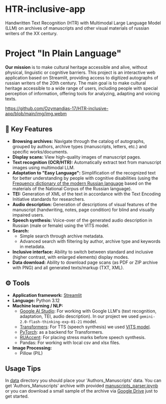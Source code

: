 # HTR-inclusive-app
Handwritten Text Recognition (HTR) with Multimodal Large Language Model (LLM) on archives of manuscripts and other visual materials of russian writers of the XX century.

# Project "In Plain Language"
**Our mission** is to make cultural heritage accessible and alive, without physical, linguistic or cognitive barriers.
This project is an interactive web application based on Streamlit, providing access to digitized autographs of russian writers of the 20th century. The main goal is to make cultural heritage accessible to a wide range of users, including people with special perception of information, offering tools for analyzing, adapting and voicing texts.

https://github.com/Ozymandias-17/HTR-inclusive-app/blob/main/img/img.webm

## 🌟 Key Features

* **Browsing archives:** Navigate through the catalog of autographs, grouped by authors, archive types (manuscripts, letters, etc.) and specific works/documents.
* **Display scans:** View high-quality images of manuscript pages.
* **Text recognition (OCR/HTR):** Automatically extract text from manuscript images using multimodal LLM.
* **Adaptation to "Easy Language":** Simplification of the recognized text for better understanding by people with cognitive disabilities (using the [Frequency dictionary of the modern Russian language](http://dict.ruslang.ru/freq.php?act=show&dic=freq_freq&title=%D7%E0%F1%F2%EE%F2%ED%FB%E9%20%F1%EF%E8%F1%EE%EA%20%EB%E5%EC%EC) based on the materials of the National Corpus of the Russian language).
* **TEI:** Generation of XML of the text in accordance with the Text Encoding Initiative standards for researchers.
* **Audio description:** Generation of descriptions of visual features of the manuscript (handwriting, notes, page condition) for blind and visually impaired users.
* **Speech synthesis:** Voice-over of the generated audio description in Russian (male or female) using the VITS model.
* **Search:**
    * Simple search through archive metadata.
    * Advanced search with filtering by author, archive type and keywords in metadata.
* **Inclusive interface:** Ability to switch between standard and inclusive (higher contrast, with enlarged elements) display modes.
* **Data download:** Ability to download page scans (as PDF or ZIP archive with PNG) and all generated texts/markup (TXT, XML).

## ⚙️ Tools

* **Application framework:** [Streamlit](https://streamlit.io/)
* **Language:** Python 3.12
* **Machine learning / NLP:**
    * [Google AI Studio](https://ai.google.dev/gemini-api/docs): For working with Google LLM's (text recognition, adaptation, TEI, audio description). In our project we used `gemini-2.0-flash-thinking-exp-01-21` model.
    * [Transformers](https://huggingface.co/models): For TTS (speech synthesis) we used [VITS model](https://huggingface.co/utrobinmv/tts_ru_free_hf_vits_low_multispeaker).
    * [PyTorch](https://pytorch.org/): as a backend for Transformers.
    * [RUAccent](https://github.com/Den4ikAI/ruaccent): For placing stress marks before speech synthesis.
    * Pandas: For working with local csv and xlsx files.
* **Image Processing:** 
    * Pillow (PIL)


## Usage Tips
In [data](https://github.com/Ozymandias-17/HTR-inclusive-app/tree/main/data) directory you should place your 'Authors_Manuscripts' data. 
You can get 'Authors_Manuscripts' archive with provided [manuscripts_parser.ipynb](https://github.com/Ozymandias-17/HTR-inclusive-app/blob/main/data/manuscripts_parser.ipynb) or you can download a small sample of the archive via [Google Drive](https://drive.google.com/uc?export=download&id=1ZW4TRvfuRm8heBQACvqTkWnz5LTx6Oba) just to get started.
